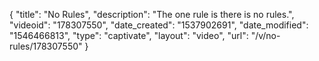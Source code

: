 {
    "title": "No Rules",
    "description": "The one rule is there is no rules.",
    "videoid": "178307550",
    "date_created": "1537902691",
    "date_modified": "1546466813",
    "type": "captivate",
    "layout": "video",
    "url": "\/v\/no-rules\/178307550"
}